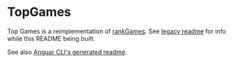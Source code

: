 # TopGames

Top Games is a reimplementation of [rankGames](https://github.com/moui72/rankGames/). See [legacy readme](legacy.README.md) for
info while this README being built.

See also [Anguar CLI's generated readme](angular-cli-generated.README.md).
